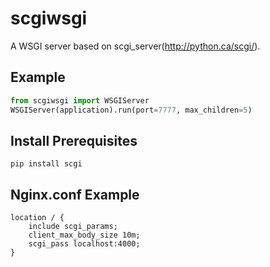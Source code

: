 scgiwsgi
=============

A WSGI server based on scgi_server(http://python.ca/scgi/).


Example
------------

```python
from scgiwsgi import WSGIServer
WSGIServer(application).run(port=7777, max_children=5)
```



Install Prerequisites
----------------------

```
pip install scgi
```


Nginx.conf Example
-------------------

```
location / {
    include scgi_params;
    client_max_body_size 10m;
    scgi_pass localhost:4000;
}
```
